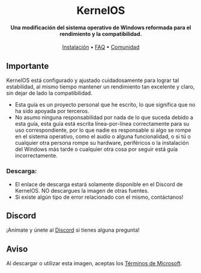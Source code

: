 <h1 align="center">
  <br>
  KernelOS
  <br>
</h1>
<h4 align="center">Una modificación del sistema operativo de Windows reformada para el rendimiento y la compatibilidad.</h4>

<p align="center">
  <a href="https://github.com/Velytics/KernelOS/wiki/2.-Instalación">Instalación</a>
  •
  <a href="https://github.com/Velytics/KernelOS/wiki/1.-FAQ#contenido">FAQ</a>
  • 
  <a href="#Discord">Comunidad</a>
</p>

## Importante
KernelOS está configurado y ajustado cuidadosamente para lograr tal estabilidad, al mismo tiempo mantener un rendimiento tan excelente y claro, sin dejar de lado la compatibilidad. 

- Esta guía es un proyecto personal que he escrito, lo que significa que no ha sido apoyada por terceros.
- No asumo ninguna responsabilidad por nada de lo que suceda debido a esta guía, esta guía está escrita línea-por-línea correctamente para su uso correspondiente, por lo que nadie es responsable si algo se rompe en el sistema operativo, como el audio o alguna funcionalidad, o si tú o cualquier otra persona rompe su hardware, periféricos o la instalación del Windows más tarde o cualquier otra cosa por seguir está guía incorrectamente.

### Descarga:

- El enlace de descarga estará solamente disponible en el Discord de KernelOS. NO descargues la imagen de otras fuentes.
- Si existe algún tipo de error relacionado con el mismo, contáctanos!

## Discord
¡Anímate y únete al [Discord](https://discord.io/KernelOS) si tienes alguna pregunta!

## Aviso
Al descargar o utilizar esta imagen, aceptas los [Términos de Microsoft](https://www.microsoft.com/en-us/Useterms/Retail/Windows/10/UseTerms_Retail_Windows_10_English.htm).
